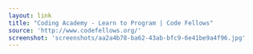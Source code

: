 ```yaml
---
layout: link
title: "Coding Academy - Learn to Program | Code Fellows"
source: 'http://www.codefellows.org/'
screenshot: 'screenshots/aa2a4b78-ba62-43ab-bfc9-6e41be9a4f96.jpg'
---
```


